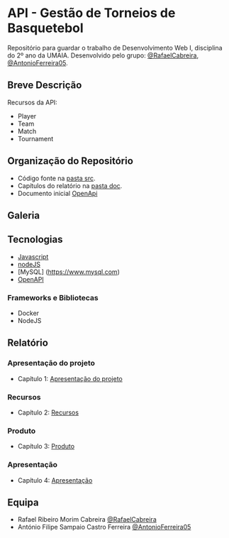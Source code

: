 # API - Gestão de Torneios de Basquetebol

Repositório para guardar o trabalho de Desenvolvimento Web I, disciplina do 2º ano da UMAIA. Desenvolvido pelo grupo: [@RafaelCabreira](https://github.com/RafaelCabreira), [@AntonioFerreira05](https://github.com/AntonioFerreira05).

## Breve Descrição

Recursos da API:

- Player
- Team
- Match
- Tournament

## Organização do Repositório


* Código fonte na [pasta src](src/).
* Capítulos do relatório na [pasta doc](doc/).
* Documento inicial [OpenApi](api/openapi.yaml)

## Galeria


## Tecnologias


* [Javascript](https://developer.mozilla.org/en-US/docs/Learn/JavaScript)
* [nodeJS](https://nodejs.org/en/)
* [MySQL] (https://www.mysql.com)
* [OpenAPI](https://swagger.io/specification/)

### Frameworks e Bibliotecas

* Docker
* NodeJS

## Relatório

### Apresentação do projeto
* Capítulo 1: [Apresentação do projeto](doc/c1.md)
### Recursos
* Capítulo 2: [Recursos](doc/c2.md)
### Produto
* Capítulo 3: [Produto](doc/c3.md)
### Apresentação
* Capítulo 4: [Apresentação](doc/c4.md)

## Equipa
* Rafael Ribeiro Morim Cabreira [@RafaelCabreira](https://github.com/RafaelCabreira)
* António Filipe Sampaio Castro Ferreira [@AntonioFerreira05](https://github.com/AntonioFerreira05)

